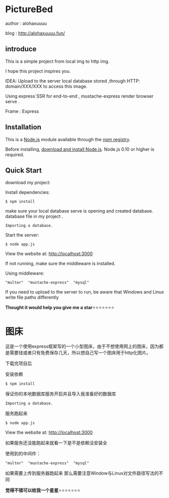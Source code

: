 # PictureBed

author : alohaxuuuu  

blog : http://alohaxuuuu.fun/

## introduce

This is a simple project from local img to http img.

I hope this project inspires you.

IDEA: Upload to the server local database stored ,through HTTP: domain/XXX/XXX to access this image.

Using express`SSR for end-to-end  , mustache-express render browser serve .

Frame : Express

## Installation

This is a [Node.js](https://nodejs.org/en/) module available through the [npm registry](https://www.npmjs.com/).

Before installing, [download and install Node.js](https://nodejs.org/en/download/). Node.js 0.10 or higher is required.

## Quick Start

download my project:

Install dependencies:

```
$ npm install
```

make sure your local database serve is opening and created database. database file in my project . 

```
Importing a database.
```

Start the server:

```
$ node app.js
```

View the website at: [http://localhost:3000](http://localhost:3000/)

If not running, make sure the middleware is installed.

Using middleware:

```
"multer"  "mustache-express"  "mysql"
```

If you need to upload to the server to run, be aware that Windows and Linux write file paths differently

**Thought it would help you give me a star**⭐⭐⭐⭐⭐⭐⭐



# 图床



这是一个使用express框架写的一个小型图床，由于不想使用网上的图床，因为都是需要钱或者只有免费保存几天，所以想自己写一个图床用于http化图片。



下载完项目后

安装依赖

```
$ npm install
```

保证你的本地数据库服务开启并且导入我准备好的数据库

```
Importing a database.
```

服务跑起来

```
$ node app.js
```

View the website at: [http://localhost:3000](http://localhost:3000/)

如果服务还没能跑起来就看一下是不是依赖没安装全

使用到的中间件：

```
"multer"  "mustache-express"  "mysql"
```

如果需要上传到服务器跑起来 那么需要注意Window与Linux对文件路径写法的不同

**觉得不错可以给我一个星星**⭐⭐⭐⭐⭐⭐⭐